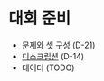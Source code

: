 # 대회 준비

- [문제와 셋 구성](./problemset-construction.md) (D-21)
- [디스크립션](./description.md) (D-14)
- 데이터 (TODO)